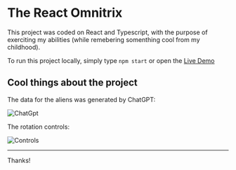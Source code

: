 # The React Omnitrix

This project was coded on React and Typescript, with the purpose of exerciting my abilities (while remebering somenthing cool from my childhood).

To run this project locally, simply type `npm start` or open the [Live Demo](https://react-omnitrix.netlify.app)

## Cool things about the project

The data for the aliens was generated by ChatGPT:

![ChatGpt](https://react-omnitrix.netlify.app/Screenshot_1.png)


The rotation controls:

![Controls](https://react-omnitrix.netlify.app/Screenshot_3.png)

---
Thanks!
